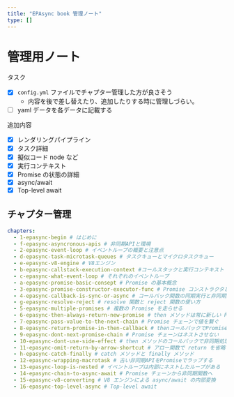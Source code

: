 ```yaml
---
title: "EPAsync book 管理ノート"
type: []
---
```

# 管理用ノート

タスク
- [x] `config.yml` ファイルでチャプター管理した方が良さそう
  - 内容を後で差し替えたり、追加したりする時に管理しづらい。
- [ ] yaml データを各データに記載する

追加内容
- [x] レンダリングパイプライン
- [x] タスク詳細
- [x] 擬似コード node など
- [x] 実行コンテキスト
- [x] Promise の状態の詳細
- [x] async/await
- [x] Top-level await

## チャプター管理

```yaml
chapters:
  - 1-epasync-begin # はじめに
  - f-epasync-asyncronous-apis # 非同期APIと環境
  - 2-epasync-event-loop # イベントループの概要と注意点
  - d-epasync-task-microtask-queues # タスクキューとマイクロタスクキュー
  - e-epasync-v8-engine # V8エンジン
  - b-epasync-callstack-execution-context #コールスタックと実行コンテキスト
  - c-epasync-what-event-loop # それぞれのイベントループ
  - a-epasync-promise-basic-consept # Promise の基本概念
  - 3-epasync-promise-constructor-executor-func # Promise コンストラクタと Executor 関数
  - 4-epasync-callback-is-sync-or-async # コールバック関数の同期実行と非同期実行
  - g-epasync-resolve-reject # resolve 関数と reject 関数の使い方
  - 5-epasync-multiple-promises # 複数の Promise を走らせる
  - 6-epasync-then-always-return-new-promise # then メソッドは常に新しい Promise を返す
  - 7-epasync-pass-value-to-the-next-chain # Promise チェーンで値を繋ぐ
  - 8-epasync-return-promise-in-then-callback # thenコールバックでPromiseインスタンスを返す
  - 9-epasync-dont-next-promise-chain # Promise チェーンはネストさせない
  - 10-epasync-dont-use-side-effect # then メソッドのコールバックで非同期処理
  - 11-epasync-omit-return-by-arrow-shortcut # アロー関数で return を省略する
  - h-epasync-catch-finally # catch メソッドと finally メソッド
  - 12-epasync-wrapping-macrotask # 古い非同期APIをPromiseでラップする
  - 13-epasync-loop-is-nested # イベントループは内部にネストしたループがある
  - 14-epasync-chain-to-async-await # Promise チェーンから非同期関数へ
  - 15-epasync-v8-converting # V8 エンジンによる async/await の内部変換
  - 16-epasync-top-level-async # Top-level await
```

